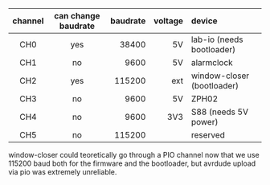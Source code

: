 | channel | can change baudrate | baudrate  | voltage | device                    |
|:-------:|:-------------------:|----------:|--------:|:--------------------------|
| CH0     | yes                 | 38400     | 5V      | lab-io (needs bootloader) |
| CH1     | no                  | 9600      | 5V      | alarmclock                |
| CH2     | yes                 | 115200    | ext     | window-closer (bootloader)|
| CH3     | no                  | 9600      | 5V      | ZPH02                     |
| CH4     | no                  | 9600      | 3V3     | S88 (needs 5V power)      |
| CH5     | no                  | 115200    |         | reserved                  |

window-closer could teoretically go through a PIO channel now that we use
115200 baud both for the firmware and the bootloader, but avrdude upload via
pio was extremely unreliable.
